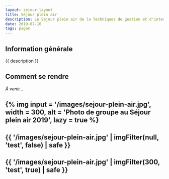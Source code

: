 ```yaml
---
layout: sejour-layout
title: Séjour plein air
description: Le Séjour plein air de la Techniques de gestion et d'intervention en loisir du Cégep de Saint-Laurent.
date: 2019-07-10
tags: pages
---
```

## Information générale
{{ description }}
## Comment se rendre
*À venir...*

{% img 
input = '/images/sejour-plein-air.jpg',
width = 300,
alt = 'Photo de groupe au Séjour plein air 2019',
lazy = true
%}
---
{{ '/images/sejour-plein-air.jpg' | imgFilter(null, 'test', false) | safe }}
---
{{ '/images/sejour-plein-air.jpg' | imgFilter(300, 'test', true) | safe }}
---
